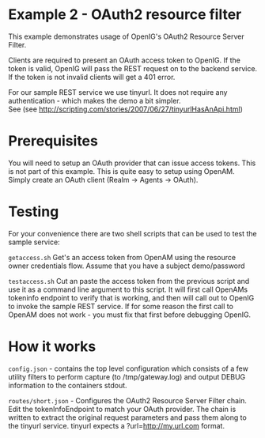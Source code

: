 Example 2 - OAuth2 resource filter 
===============================


This example demonstrates usage of OpenIG's  OAuth2 Resource Server Filter.

Clients are required to present an OAuth access token to OpenIG. If the token 
is valid, OpenIG will pass the REST request on to the backend service. If the token 
is not invalid clients will get a 401 error. 

For our sample REST service we use tinyurl. It does not require any 
authentication - which makes the demo a bit simpler.  
See (see http://scripting.com/stories/2007/06/27/tinyurlHasAnApi.html)


# Prerequisites

You will need to setup an OAuth provider that can issue access tokens. This is not 
part of this example. This is quite easy to setup using OpenAM. Simply create an
OAuth client (Realm -> Agents -> OAuth).  


# Testing 

For your convenience there are two shell scripts that can be used to test the sample 
service:

```getaccess.sh```  Get's an access token from OpenAM using the resource owner credentials flow.
Assume that you have a subject  demo/password

```testaccess.sh```  Cut an paste the access token from the previous script and use it as
a command line argument to this script.  It will first call OpenAMs tokeninfo endpoint 
to verify that is working, and then will call out to OpenIG to invoke the sample REST 
service.  If for some reason the first call to OpenAM does not work - you must fix that 
first before debugging OpenIG. 


# How it works 

```config.json```  - contains the top level configuration which consists of a few utility filters to 
perform capture (to /tmp/gateway.log) and output DEBUG information to the containers stdout. 

```routes/short.json```  - Configures the OAuth2 Resource Server Filter chain. Edit the tokenInfoEndpoint
to match your OAuth provider.  The chain is written to extract the original request parameters
and pass them along to the tinyurl service.  tinyurl expects a ?url=http://my.url.com format.





